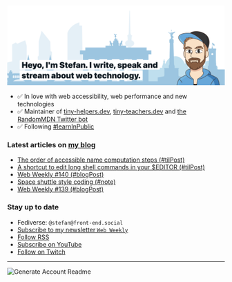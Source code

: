 <img alt="Heyo, I'm Stefan. I write and speak about web technology." src="https://raw.githubusercontent.com/stefanjudis/stefanjudis/main/screenshot.png">

- ✅ In love with web accessibility, web performance and new technologies
- ✅ Maintainer of [tiny-helpers.dev](https://tiny-helpers.dev), [tiny-teachers.dev](https://tiny-teachers.dev/) and [the RandomMDN Twitter bot](https://twitter.com/randomMDN)
- ✅ Following [#learnInPublic](https://www.stefanjudis.com/today-i-learned/)
### Latest articles on [my blog](https://www.stefanjudis.com)

<!-- BLOG-POST-LIST:START -->
- [The order of accessible name computation steps &lpar;#tilPost&rpar;](https://www.stefanjudis.com/today-i-learned/the-order-of-accessible-name-computation-steps/)
- [A shortcut to edit long shell commands in your $EDITOR &lpar;#tilPost&rpar;](https://www.stefanjudis.com/today-i-learned/edit-long-shell-commands-in-your-usdeditor/)
- [Web Weekly #140 &lpar;#blogPost&rpar;](https://www.stefanjudis.com/blog/web-weekly-140/)
- [Space shuttle style coding &lpar;#note&rpar;](https://www.stefanjudis.com/notes/space-shuttle-style-coding/)
- [Web Weekly #139 &lpar;#blogPost&rpar;](https://www.stefanjudis.com/blog/web-weekly-139/)
<!-- BLOG-POST-LIST:END -->

### Stay up to date

- Fediverse: `@stefan@front-end.social`
- [Subscribe to my newsletter `Web Weekly`](https://webweekly.email/)
- [Follow RSS](https://www.stefanjudis.com/feeds/)
- [Subscribe on YouTube](https://youtube.com/c/stefanjudis)
- [Follow on Twitch](https://www.twitch.tv/stefanjudis)

---

![Generate Account Readme](https://github.com/stefanjudis/stefanjudis/workflows/Generate%20Account%20Readme/badge.svg)
